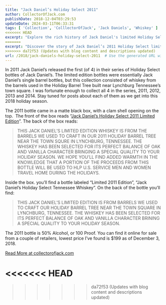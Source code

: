 ```yaml
---
title: "Jack Daniel’s Holiday Select 2011"
author: CollectorOfJack.com
publishDate: 2018-12-04T03:29:53
updateDate: 2024-03-11T06:33:31
tags: [ 'Collection', 'ColllectorOfJack', 'Jack Daniels', 'Whiskey' ]
<<<<<<< HEAD
excerpt: "Explore the rich history of Jack Daniel's limited Holiday Select bottles - whiskey from barrels used for the Holiday Barrel Trees in Lynchburg, TN."
=======
excerpt: "Discover the story of Jack Daniel’s 2011 Holiday Select limited edition bottle, part of a special series embodying the essence of the holiday season."
>>>>>>> da72f53 (Updates with blog content and descriptions updated)
url: /2018/jack-daniels-holiday-select-2011  # Use the generated URL with year
---
```

<p>In 2011 Jack Daniel’s released the first (of 4) in their series of Holiday Select bottles of Jack Daniel’s. The limited edition bottles were essentially Jack Daniel’s single barrel bottles, but this collection consisted of whiskey from the barrels used in the Holiday Barrel Tree built near Lynchburg Tennessee’s town square. I was fortunate enough to collect all 4 in the series, 2011, 2012, 2013 and 2014. Stay tuned for posts about each of them as we get into this 2018 holiday season.</p><p>The 2011 bottle came in a matte black box, with a clam shell opening on the top.&nbsp; The front of the box reads “<a href="https://www.jackdaniels.com/en-us/whiskey/limited/2011-holiday-select" target="_blank">Jack Daniel’s Holiday Select 2011 Limited Edition</a>”. The back of the box reads:</p><blockquote><p>THIS JACK DANIEL’S LIMITED EDITION WHISKEY IS FROM THE BARRELS WE USED TO CRAFT IN OUR 2011 HOLIDAY BARREL TREE NEAR THE TOWN SQURE IN LYNCHBURG, TENNESSEE. THE WHISKEY HAS BEEN SELECTED FOR ITS PERFECT BALANCE OF OAK AND VANILLA CHARACTER BRINGING A SPECIAL QUALITY TO YOUR HOLIDAY SEASON. WE HOPE YOU’LL FIND ADDED WARMTH IN THE KNOWLEDGE THAT A PORTION OF THE PROCEEDS FROM THIS BOTTLE WILL BE USED TO HLP U.S. SERVICE MEN AND WOMEN TRAVEL HOME DURING THE HOLIDAYS.</p></blockquote><p>Inside the box. you’ll find a bottle labeled “Limited 2011 Edition”, “Jack Daniel’s Holiday Select Tennessee Whiskey”. On the back of the bottle you’ll find:</p><blockquote><p>THIS JACK DANIEL’S LIMITED EDITION IS FROM BARRELS WE USED TO CRAFT OUR HOLIDAY BARREL TREE NEAR THE TOWN SQUARE IN LYNCHBURG, TENNESSEE. THE WHISKEY HAS BEEN SELECTED FOR ITS PERFECT BALANCE OF OAK AND VANILLA CHARACTER BRINING A SPECIAL QUALITY TO YOUR HOLIDAY SEASON.</p></blockquote><p>The 2011 bottle is 50% Alcohol, or 100 Proof. You can find it online for sale from a couple of retailers, lowest price I’ve found is $199 as of December 3, 2018.</p> <a href="https://collectorofjack.com/HolidaySelect2011">Read More at collectorofjack.com</a>

<<<<<<< HEAD
=======

>>>>>>> da72f53 (Updates with blog content and descriptions updated)
